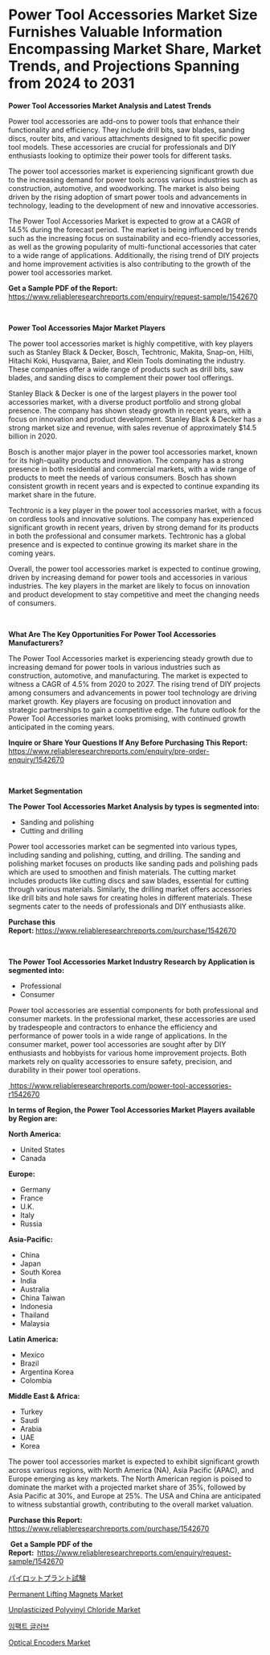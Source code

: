 <p><h1>Power Tool Accessories Market Size Furnishes Valuable Information Encompassing Market Share, Market Trends, and Projections Spanning from 2024 to 2031</h1></p><p><strong>Power Tool Accessories Market Analysis and Latest Trends</strong></p>
<p><p>Power tool accessories are add-ons to power tools that enhance their functionality and efficiency. They include drill bits, saw blades, sanding discs, router bits, and various attachments designed to fit specific power tool models. These accessories are crucial for professionals and DIY enthusiasts looking to optimize their power tools for different tasks.</p><p>The power tool accessories market is experiencing significant growth due to the increasing demand for power tools across various industries such as construction, automotive, and woodworking. The market is also being driven by the rising adoption of smart power tools and advancements in technology, leading to the development of new and innovative accessories.</p><p>The Power Tool Accessories Market is expected to grow at a CAGR of 14.5% during the forecast period. The market is being influenced by trends such as the increasing focus on sustainability and eco-friendly accessories, as well as the growing popularity of multi-functional accessories that cater to a wide range of applications. Additionally, the rising trend of DIY projects and home improvement activities is also contributing to the growth of the power tool accessories market.</p></p>
<p><strong>Get a Sample PDF of the Report:&nbsp;</strong> <a href="https://www.reliableresearchreports.com/enquiry/request-sample/1542670">https://www.reliableresearchreports.com/enquiry/request-sample/1542670</a></p>
<p>&nbsp;</p>
<p><strong>Power Tool Accessories Major Market Players</strong></p>
<p><p>The power tool accessories market is highly competitive, with key players such as Stanley Black & Decker, Bosch, Techtronic, Makita, Snap-on, Hilti, Hitachi Koki, Husqvarna, Baier, and Klein Tools dominating the industry. These companies offer a wide range of products such as drill bits, saw blades, and sanding discs to complement their power tool offerings.</p><p>Stanley Black & Decker is one of the largest players in the power tool accessories market, with a diverse product portfolio and strong global presence. The company has shown steady growth in recent years, with a focus on innovation and product development. Stanley Black & Decker has a strong market size and revenue, with sales revenue of approximately $14.5 billion in 2020.</p><p>Bosch is another major player in the power tool accessories market, known for its high-quality products and innovation. The company has a strong presence in both residential and commercial markets, with a wide range of products to meet the needs of various consumers. Bosch has shown consistent growth in recent years and is expected to continue expanding its market share in the future.</p><p>Techtronic is a key player in the power tool accessories market, with a focus on cordless tools and innovative solutions. The company has experienced significant growth in recent years, driven by strong demand for its products in both the professional and consumer markets. Techtronic has a global presence and is expected to continue growing its market share in the coming years.</p><p>Overall, the power tool accessories market is expected to continue growing, driven by increasing demand for power tools and accessories in various industries. The key players in the market are likely to focus on innovation and product development to stay competitive and meet the changing needs of consumers.</p></p>
<p>&nbsp;</p>
<p><strong>What Are The Key Opportunities For Power Tool Accessories Manufacturers?</strong></p>
<p><p>The Power Tool Accessories market is experiencing steady growth due to increasing demand for power tools in various industries such as construction, automotive, and manufacturing. The market is expected to witness a CAGR of 4.5% from 2020 to 2027. The rising trend of DIY projects among consumers and advancements in power tool technology are driving market growth. Key players are focusing on product innovation and strategic partnerships to gain a competitive edge. The future outlook for the Power Tool Accessories market looks promising, with continued growth anticipated in the coming years.</p></p>
<p><strong>Inquire or Share Your Questions If Any Before Purchasing This Report:</strong> <a href="https://www.reliableresearchreports.com/enquiry/pre-order-enquiry/1542670">https://www.reliableresearchreports.com/enquiry/pre-order-enquiry/1542670</a></p>
<p>&nbsp;</p>
<p><strong>Market Segmentation</strong></p>
<p><strong>The Power Tool Accessories Market Analysis by types is segmented into:</strong></p>
<p><ul><li>Sanding and polishing</li><li>Cutting and drilling</li></ul></p>
<p><p>Power tool accessories market can be segmented into various types, including sanding and polishing, cutting, and drilling. The sanding and polishing market focuses on products like sanding pads and polishing pads which are used to smoothen and finish materials. The cutting market includes products like cutting discs and saw blades, essential for cutting through various materials. Similarly, the drilling market offers accessories like drill bits and hole saws for creating holes in different materials. These segments cater to the needs of professionals and DIY enthusiasts alike.</p></p>
<p><strong>Purchase this Report:&nbsp;</strong><a href="https://www.reliableresearchreports.com/purchase/1542670">https://www.reliableresearchreports.com/purchase/1542670</a></p>
<p>&nbsp;</p>
<p><strong>The Power Tool Accessories Market Industry Research by Application is segmented into:</strong></p>
<p><ul><li>Professional</li><li>Consumer</li></ul></p>
<p><p>Power tool accessories are essential components for both professional and consumer markets. In the professional market, these accessories are used by tradespeople and contractors to enhance the efficiency and performance of power tools in a wide range of applications. In the consumer market, power tool accessories are sought after by DIY enthusiasts and hobbyists for various home improvement projects. Both markets rely on quality accessories to ensure safety, precision, and durability in their power tool operations.</p></p>
<p><a href="https://www.reliableresearchreports.com/power-tool-accessories-r1542670">&nbsp;https://www.reliableresearchreports.com/power-tool-accessories-r1542670</a></p>
<p><strong>In terms of Region, the Power Tool Accessories Market Players available by Region are:</strong></p>
<p>
    <p> <strong> North America: </strong>
        <ul>
            <li>United States</li>
            <li>Canada</li>
        </ul>
        </p> 
    <p> <strong> Europe: </strong>
        <ul>
            <li>Germany</li>
            <li>France</li>
            <li>U.K.</li>
            <li>Italy</li>
            <li>Russia</li>
        </ul>
        </p> 
    <p> <strong> Asia-Pacific: </strong>
        <ul>
            <li>China</li>
            <li>Japan</li>
            <li>South Korea</li>
            <li>India</li>
            <li>Australia</li>
            <li>China Taiwan</li>
            <li>Indonesia</li>
            <li>Thailand</li>
            <li>Malaysia</li>
        </ul>
        </p> 
    <p> <strong> Latin America: </strong>
        <ul>
            <li>Mexico</li>
            <li>Brazil</li>
            <li>Argentina Korea</li>
            <li>Colombia</li>
        </ul>
        </p> 
    <p> <strong> Middle East & Africa: </strong>
        <ul>
            <li>Turkey</li>
            <li>Saudi</li>
            <li>Arabia</li>
            <li>UAE</li>
            <li>Korea</li>
        </ul>
    </p>
    </p>
<p><p>The power tool accessories market is expected to exhibit significant growth across various regions, with North America (NA), Asia Pacific (APAC), and Europe emerging as key markets. The North American region is poised to dominate the market with a projected market share of 35%, followed by Asia Pacific at 30%, and Europe at 25%. The USA and China are anticipated to witness substantial growth, contributing to the overall market valuation.</p></p>
<p><strong>Purchase this Report: </strong><a href="https://www.reliableresearchreports.com/purchase/1542670">https://www.reliableresearchreports.com/purchase/1542670</a></p>
<p>&nbsp;<strong>Get a Sample PDF of the Report:&nbsp;&nbsp;</strong><a href="https://www.reliableresearchreports.com/enquiry/request-sample/1542670">https://www.reliableresearchreports.com/enquiry/request-sample/1542670</a></p>
<p><strong></strong></p>
<p><p><a href="https://github.com/cnnriuez22368/Market-Research-Report-List-1/blob/main/125449828582.md">パイロットプラント試験</a></p><p><a href="https://github.com/yemakinde/Market-Research-Report-List-2/blob/main/permanent-lifting-magnets-market.md">Permanent Lifting Magnets Market</a></p><p><a href="https://issuu.com/reportprime-2/docs/unplasticized-polyvinyl-chloride-market-size-2030.">Unplasticized Polyvinyl Chloride Market</a></p><p><a href="https://github.com/iansanftyord09878/Market-Research-Report-List-1/blob/main/572965126118.md">임팩트 글러브</a></p><p><a href="https://github.com/jsmusil/Market-Research-Report-List-2/blob/main/optical-encoders-market.md">Optical Encoders Market</a></p></p>